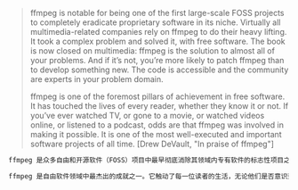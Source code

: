 > ffmpeg is notable for being one of the first large-scale FOSS projects to completely eradicate proprietary software in its niche. Virtually all multimedia-related companies rely on ffmpeg to do their heavy lifting. It took a complex problem and solved it, with free software. The book is now closed on multimedia: ffmpeg is the solution to almost all of your problems. And if it’s not, you’re more likely to patch ffmpeg than to develop something new. The code is accessible and the community are experts in your problem domain.
>
> ffmpeg is one of the foremost pillars of achievement in free software. It has touched the lives of every reader, whether they know it or not. If you’ve ever watched TV, or gone to a movie, or watched videos online, or listened to a podcast, odds are that ffmpeg was involved in making it possible. It is one of the most well-executed and important software projects of all time. [Drew DeVault, "In praise of ffmpeg"]

```md
ffmpeg 是众多自由和开源软件（FOSS）项目中最早彻底消除其领域内专有软件的标志性项目之一。几乎所有与多媒体相关的公司都依赖于 ffmpeg 来进行繁重的工作。它解决了一个复杂的问题，并且是通过自由软件实现的。多媒体领域的书已经关上：ffmpeg 几乎是你所有问题的解决方案。如果它无法解决你的问题，你更有可能是修补 ffmpeg，而不是开发一些新的东西。它的代码可供访问，而社区的专家恰好在你的问题领域中。

ffmpeg 是自由软件领域中最杰出的成就之一。它触动了每一位读者的生活，无论他们是否意识到。如果你曾经看过电视，去过电影院，或者在线观看过视频，或听过播客，十有八九是因为 ffmpeg 的参与，使其成为可能。它是历史上执行得最好的、最重要的软件项目之一。
```